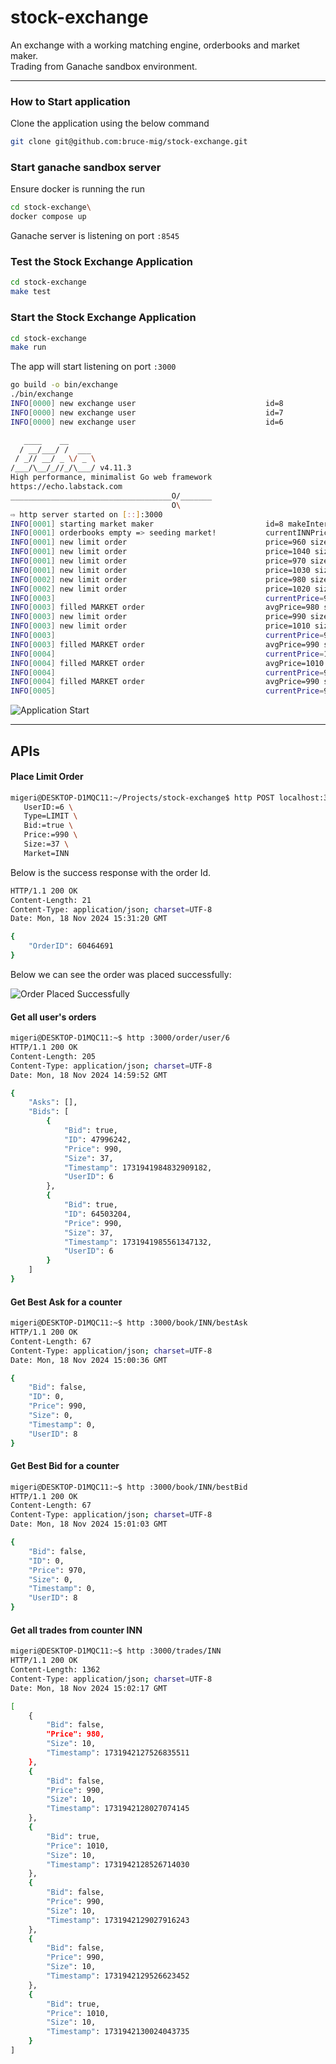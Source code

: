 # stock-exchange

An exchange with a working matching engine, orderbooks and market maker.  
Trading from Ganache sandbox environment.

---

### How to Start application

Clone the application using the below command

```bash
git clone git@github.com:bruce-mig/stock-exchange.git
```

### Start ganache sandbox server

Ensure docker is running the run

```bash
cd stock-exchange\
docker compose up
```

Ganache server is listening on port `:8545`

### Test the Stock Exchange Application

```bash
cd stock-exchange
make test
```

### Start the Stock Exchange Application

```bash
cd stock-exchange
make run
```

The app will start listening on port `:3000`

```bash
go build -o bin/exchange
./bin/exchange
INFO[0000] new exchange user                             id=8
INFO[0000] new exchange user                             id=7
INFO[0000] new exchange user                             id=6

   ____    __
  / __/___/ /  ___
 / _// __/ _ \/ _ \
/___/\__/_//_/\___/ v4.11.3
High performance, minimalist Go web framework
https://echo.labstack.com
____________________________________O/_______
                                    O\
⇨ http server started on [::]:3000
INFO[0001] starting market maker                         id=8 makeInterval=1s minSpread=20 orderSize=200 priceOffset=10
INFO[0001] orderbooks empty => seeding market!           currentINNPrice=1000 seedOffset=40
INFO[0001] new limit order                               price=960 size=200 type=BID userID=8
INFO[0001] new limit order                               price=1040 size=200 type=ASK userID=8
INFO[0001] new limit order                               price=970 size=200 type=BID userID=8
INFO[0001] new limit order                               price=1030 size=200 type=ASK userID=8
INFO[0002] new limit order                               price=980 size=200 type=BID userID=8
INFO[0002] new limit order                               price=1020 size=200 type=ASK userID=8
INFO[0003]                                               currentPrice=980
INFO[0003] filled MARKET order                           avgPrice=980 size=10 type=ASK
INFO[0003] new limit order                               price=990 size=200 type=BID userID=8
INFO[0003] new limit order                               price=1010 size=200 type=ASK userID=8
INFO[0003]                                               currentPrice=990
INFO[0003] filled MARKET order                           avgPrice=990 size=10 type=ASK
INFO[0004]                                               currentPrice=1010
INFO[0004] filled MARKET order                           avgPrice=1010 size=10 type=BID
INFO[0004]                                               currentPrice=990
INFO[0004] filled MARKET order                           avgPrice=990 size=10 type=ASK
INFO[0005]                                               currentPrice=990
```

![Application Start](static/starting-app.png)


---

## APIs

#### Place Limit Order 

```bash
migeri@DESKTOP-D1MQC11:~/Projects/stock-exchange$ http POST localhost:3000/order \
   UserID:=6 \
   Type=LIMIT \
   Bid:=true \
   Price:=990 \
   Size:=37 \
   Market=INN
```
Below is the success response with the order Id.

```bash
HTTP/1.1 200 OK
Content-Length: 21
Content-Type: application/json; charset=UTF-8
Date: Mon, 18 Nov 2024 15:31:20 GMT

{
    "OrderID": 60464691
}

```

 Below we can see the order was placed successfully:

 ![Order Placed Successfully](static/order-placed-successfully.png)

#### Get all user's orders

```bash
migeri@DESKTOP-D1MQC11:~$ http :3000/order/user/6
HTTP/1.1 200 OK
Content-Length: 205
Content-Type: application/json; charset=UTF-8
Date: Mon, 18 Nov 2024 14:59:52 GMT

{
    "Asks": [],
    "Bids": [
        {
            "Bid": true,
            "ID": 47996242,
            "Price": 990,
            "Size": 37,
            "Timestamp": 1731941984832909182,
            "UserID": 6
        },
        {
            "Bid": true,
            "ID": 64503204,
            "Price": 990,
            "Size": 37,
            "Timestamp": 1731941985561347132,
            "UserID": 6
        }
    ]
}
```

#### Get Best Ask for a counter

```bash
migeri@DESKTOP-D1MQC11:~$ http :3000/book/INN/bestAsk
HTTP/1.1 200 OK
Content-Length: 67
Content-Type: application/json; charset=UTF-8
Date: Mon, 18 Nov 2024 15:00:36 GMT

{
    "Bid": false,
    "ID": 0,
    "Price": 990,
    "Size": 0,
    "Timestamp": 0,
    "UserID": 8
}
```

#### Get Best Bid for a counter

```bash
migeri@DESKTOP-D1MQC11:~$ http :3000/book/INN/bestBid
HTTP/1.1 200 OK
Content-Length: 67
Content-Type: application/json; charset=UTF-8
Date: Mon, 18 Nov 2024 15:01:03 GMT

{
    "Bid": false,
    "ID": 0,
    "Price": 970,
    "Size": 0,
    "Timestamp": 0,
    "UserID": 8
}
```

####  Get all trades from counter INN

```bash
migeri@DESKTOP-D1MQC11:~$ http :3000/trades/INN
HTTP/1.1 200 OK
Content-Length: 1362
Content-Type: application/json; charset=UTF-8
Date: Mon, 18 Nov 2024 15:02:17 GMT

[
    {
        "Bid": false,
        "Price": 980,
        "Size": 10,
        "Timestamp": 1731942127526835511
    },
    {
        "Bid": false,
        "Price": 990,
        "Size": 10,
        "Timestamp": 1731942128027074145
    },
    {
        "Bid": true,
        "Price": 1010,
        "Size": 10,
        "Timestamp": 1731942128526714030
    },
    {
        "Bid": false,
        "Price": 990,
        "Size": 10,
        "Timestamp": 1731942129027916243
    },
    {
        "Bid": false,
        "Price": 990,
        "Size": 10,
        "Timestamp": 1731942129526623452
    },
    {
        "Bid": true,
        "Price": 1010,
        "Size": 10,
        "Timestamp": 1731942130024043735
    }
]
```